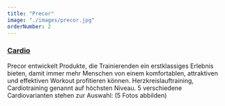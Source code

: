 ```yaml
---
title: "Precor"
image: "./images/precor.jpg"
orderNumber: 2
---
```


### [Cardio](https://www.precor.com/de/commercial/cardio-equipment)

Precor entwickelt Produkte, die Trainierenden ein erstklassiges Erlebnis bieten, damit immer mehr Menschen von einem
komfortablen, attraktiven und effektiven Workout profitieren können. Herzkreislauftraining, Cardiotraining genannt auf höchsten
Niveau. 5 verschiedene Cardiovarianten stehen zur Auswahl: (5 Fotos abbilden)